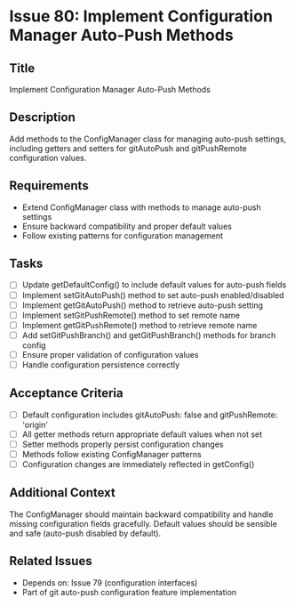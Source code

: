 # Issue 80: Implement Configuration Manager Auto-Push Methods

## Title
Implement Configuration Manager Auto-Push Methods

## Description
Add methods to the ConfigManager class for managing auto-push settings, including getters and setters for gitAutoPush and gitPushRemote configuration values.

## Requirements
- Extend ConfigManager class with methods to manage auto-push settings
- Ensure backward compatibility and proper default values
- Follow existing patterns for configuration management

## Tasks
- [ ] Update getDefaultConfig() to include default values for auto-push fields
- [ ] Implement setGitAutoPush() method to set auto-push enabled/disabled
- [ ] Implement getGitAutoPush() method to retrieve auto-push setting
- [ ] Implement setGitPushRemote() method to set remote name
- [ ] Implement getGitPushRemote() method to retrieve remote name
- [ ] Add setGitPushBranch() and getGitPushBranch() methods for branch config
- [ ] Ensure proper validation of configuration values
- [ ] Handle configuration persistence correctly

## Acceptance Criteria
- [ ] Default configuration includes gitAutoPush: false and gitPushRemote: 'origin'
- [ ] All getter methods return appropriate default values when not set
- [ ] Setter methods properly persist configuration changes
- [ ] Methods follow existing ConfigManager patterns
- [ ] Configuration changes are immediately reflected in getConfig()

## Additional Context
The ConfigManager should maintain backward compatibility and handle missing configuration fields gracefully. Default values should be sensible and safe (auto-push disabled by default).

## Related Issues
- Depends on: Issue 79 (configuration interfaces)
- Part of git auto-push configuration feature implementation
